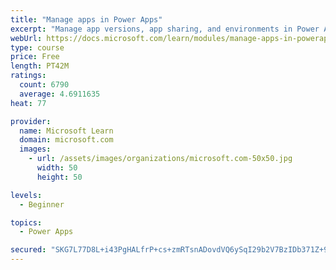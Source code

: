 ```yaml
---
title: "Manage apps in Power Apps"
excerpt: "Manage app versions, app sharing, and environments in Power Apps."
webUrl: https://docs.microsoft.com/learn/modules/manage-apps-in-powerapps/
type: course
price: Free
length: PT42M
ratings:
  count: 6790
  average: 4.6911635
heat: 77

provider:
  name: Microsoft Learn
  domain: microsoft.com
  images:
    - url: /assets/images/organizations/microsoft.com-50x50.jpg
      width: 50
      height: 50

levels:
  - Beginner

topics:
  - Power Apps

secured: "SKG7L77D8L+i43PgHALfrP+cs+zmRTsnADovdVQ6ySqI29b2V7BzIDb371Z+9er6/qxWlb0CNhRvcsq99lUgd8WmICJVH1h+Ei4pDwguFNSkiS2O7CQznFLAKw8CfUkb0TDkoFTkschNIKsp5og+gbXSt8sJ3pxKG8cDTezuzGabhWi+E1EYA7L6BgWo6+zXwJU15X/jiCPmcdwLPJbOdOzVeWOFlRAidRu8qcFB1/oDguXg4nZCpJJqTbuK1/j0kUO/5T9Pz5wHQ43M6gFvjKdpjYc6BveniYVK/Mi5Lipn2jHN4qHd3OAQ7/VSHHa77CRGgfKWbFiL8Ppfk+aGq4TlOIjIlByYzsCTbinFoAYdLh4rbLn6JinHmLI1IdzJ0DERxkmPbFCkLdRC6jG1oayWBh04MhdHQasERH/gj90=;LRbdtdcOgRisogMrS0i+9Q=="
---
```


